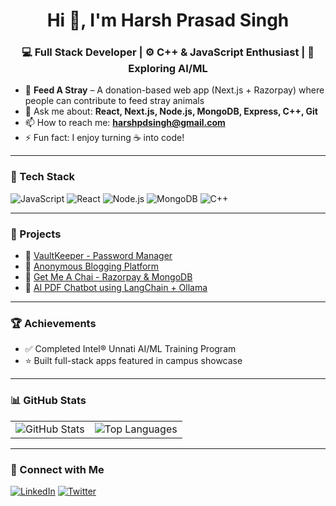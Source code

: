 <h1 align="center">Hi 👋, I'm Harsh Prasad Singh</h1>
<h3 align="center">💻 Full Stack Developer | ⚙️ C++ & JavaScript Enthusiast | 🤖 Exploring AI/ML</h3>

- 🐾 **Feed A Stray** – A donation-based web app (Next.js + Razorpay) where people can contribute to feed stray animals
- 💬 Ask me about: **React, Next.js, Node.js, MongoDB, Express, C++, Git**
- 📫 How to reach me: **harshpdsingh@gmail.com**
- ⚡ Fun fact: I enjoy turning ☕ into code!

---

### 🚀 Tech Stack
![JavaScript](https://img.shields.io/badge/-JavaScript-black?style=flat-square&logo=javascript)
![React](https://img.shields.io/badge/-React-black?style=flat-square&logo=react)
![Node.js](https://img.shields.io/badge/-Node.js-black?style=flat-square&logo=node.js)
![MongoDB](https://img.shields.io/badge/-MongoDB-black?style=flat-square&logo=mongodb)
![C++](https://img.shields.io/badge/-C++-black?style=flat-square&logo=c%2B%2B)

---

### 💼 Projects
- 🔐 [VaultKeeper - Password Manager](https://github.com/harshpdsingh/Password-Manager-MERN)
- 📝 [Anonymous Blogging Platform](https://github.com/harshpdsingh/Secrets-Blog-Website)
- 🍵 [Get Me A Chai - Razorpay & MongoDB](https://github.com/harshpdsingh/Get-me-A-Chai)
- 📄 [AI PDF Chatbot using LangChain + Ollama](https://github.com/harshpdsingh/AI-pdf-reader-Chatbot)

---

### 🏆 Achievements
- ✅ Completed Intel® Unnati AI/ML Training Program
- ⭐ Built full-stack apps featured in campus showcase

---
### 📊 GitHub Stats
<table>
  <tr>
    <td>
      <img src="https://github-readme-stats.vercel.app/api?username=harshpdsingh&show_icons=true&theme=radical" alt="GitHub Stats" />
    </td>
    <td>
      <img src="https://github-readme-stats.vercel.app/api/top-langs/?username=harshpdsingh&layout=compact&langs_count=10&theme=radical" alt="Top Languages" />
    </td>
  </tr>
</table>


---

### 🔗 Connect with Me
[![LinkedIn](https://img.shields.io/badge/-LinkedIn-blue?style=flat-square&logo=linkedin)](https://www.linkedin.com/in/harsh-prasad-singh-414655261/)
[![Twitter](https://img.shields.io/badge/-Twitter-1DA1F2?style=flat-square&logo=twitter&logoColor=white)](https://twitter.com/harsh_pd_singh)

